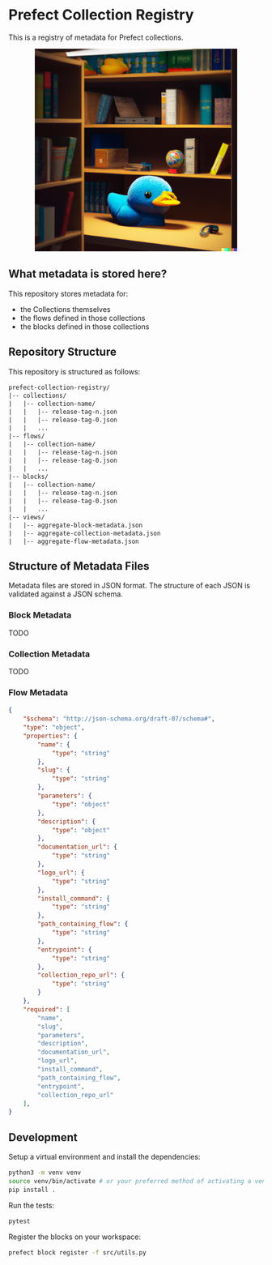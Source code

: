 # Prefect Collection Registry
This is a registry of metadata for Prefect collections.

<p align="center">
    <img src=imgs/registry.png width=400>
</p>

## What metadata is stored here?
This repository stores metadata for:
- the Collections themselves
- the flows defined in those collections
- the blocks defined in those collections

## Repository Structure
This repository is structured as follows:

```
prefect-collection-registry/
|-- collections/
|   |-- collection-name/
|   |   |-- release-tag-n.json
|   |   |-- release-tag-0.json
|   |   ...
|-- flows/
|   |-- collection-name/
|   |   |-- release-tag-n.json
|   |   |-- release-tag-0.json
|   |   ...
|-- blocks/
|   |-- collection-name/
|   |   |-- release-tag-n.json
|   |   |-- release-tag-0.json
|   |   ...
|-- views/
|   |-- aggregate-block-metadata.json
|   |-- aggregate-collection-metadata.json
|   |-- aggregate-flow-metadata.json

```

## Structure of Metadata Files
Metadata files are stored in JSON format. The structure of each JSON is validated against a JSON schema.

### Block Metadata
TODO

### Collection Metadata
TODO

### Flow Metadata
```json
{
    "$schema": "http://json-schema.org/draft-07/schema#",
    "type": "object",
    "properties": {
        "name": {
            "type": "string"
        },
        "slug": {
            "type": "string"
        },
        "parameters": {
            "type": "object"
        },
        "description": {
            "type": "object"
        },
        "documentation_url": {
            "type": "string"
        },
        "logo_url": {
            "type": "string"
        },
        "install_command": {
            "type": "string"
        },
        "path_containing_flow": {
            "type": "string"
        },
        "entrypoint": {
            "type": "string"
        },
        "collection_repo_url": {
            "type": "string"
        }
    },
    "required": [
        "name",
        "slug",
        "parameters",
        "description",
        "documentation_url",
        "logo_url",
        "install_command",
        "path_containing_flow",
        "entrypoint",
        "collection_repo_url"
    ],
}
```

## Development
Setup a virtual environment and install the dependencies:

```bash
python3 -m venv venv
source venv/bin/activate # or your preferred method of activating a venv
pip install .
```

Run the tests:
```bash
pytest
```

Register the blocks on your workspace:
```bash
prefect block register -f src/utils.py
```